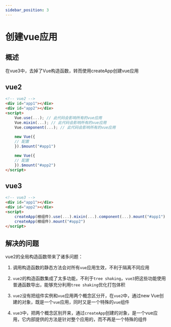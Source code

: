 ```yaml
---
sidebar_position: 3
---
```


# 创建vue应用

## 概述

在vue3中，去掉了Vue构造函数，转而使用createApp创建vue应用

## vue2

```html
<!-- vue2 -->
<div id="app1"></div>
<div id="app2"></div>
<script>
    Vue.use(...); // 此代码会影响所有的vue应用
    Vue.mixin(...); // 此代码会影响所有的vue应用
    Vue.component(...); // 此代码会影响所有的vue应用
            
    new Vue({
    // 配置
    }).$mount("#app1")

    new Vue({
    // 配置
    }).$mount("#app2")
</script>
```

## vue3

```html
<!-- vue3 -->
<div id="app1"></div>
<div id="app2"></div>
<script>  
	createApp(根组件).use(...).mixin(...).component(...).mount("#app1")
    createApp(根组件).mount("#app2")  
</script>
```

## 解决的问题

vue2的全局构造函数带来了诸多问题：

1. 调用构造函数的静态方法会对所有`vue`应用生效，不利于隔离不同应用

2. `vue2`的构造函数集成了太多功能，不利于`tree shaking`，`vue3`把这些功能使用普通函数导出，能够充分利用`tree shaking`优化打包体积

3. `vue2`没有把组件实例和`vue`应用两个概念区分开，在`vue2`中，通过new Vue创建的对象，既是一个`vue`应用，同时又是一个特殊的`vue`组件

4. `vue3`中，把两个概念区别开来，通过`createApp`创建的对象，是一个vue应用，它内部提供的方法是针对整个应用的，而不再是一个特殊的组件
